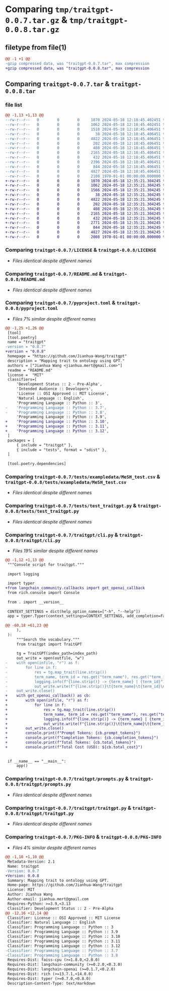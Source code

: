 # Comparing `tmp/traitgpt-0.0.7.tar.gz` & `tmp/traitgpt-0.0.8.tar.gz`

## filetype from file(1)

```diff
@@ -1 +1 @@
-gzip compressed data, was "traitgpt-0.0.7.tar", max compression
+gzip compressed data, was "traitgpt-0.0.8.tar", max compression
```

## Comparing `traitgpt-0.0.7.tar` & `traitgpt-0.0.8.tar`

### file list

```diff
@@ -1,13 +1,13 @@
--rw-r--r--   0        0        0     1070 2024-05-18 12:18:45.402451 traitgpt-0.0.7/LICENSE
--rw-r--r--   0        0        0     1062 2024-05-18 12:18:45.402451 traitgpt-0.0.7/README.md
--rw-r--r--   0        0        0     1518 2024-05-18 12:18:45.406451 traitgpt-0.0.7/pyproject.toml
--rw-r--r--   0        0        0       38 2024-05-18 12:18:45.406451 traitgpt-0.0.7/tests/__init__.py
--rw-r--r--   0        0        0     4822 2024-05-18 12:18:45.406451 traitgpt-0.0.7/tests/exampledata/MeSH_test.csv
--rw-r--r--   0        0        0      202 2024-05-18 12:18:45.406451 traitgpt-0.0.7/tests/exampledata/trait.txt
--rw-r--r--   0        0        0      408 2024-05-18 12:18:45.406451 traitgpt-0.0.7/tests/exampledata/trait_map.txt
--rw-r--r--   0        0        0     2165 2024-05-18 12:18:45.406451 traitgpt-0.0.7/tests/test_traitgpt.py
--rw-r--r--   0        0        0      432 2024-05-18 12:18:45.406451 traitgpt-0.0.7/traitgpt/__init__.py
--rw-r--r--   0        0        0     2396 2024-05-18 12:18:45.406451 traitgpt-0.0.7/traitgpt/cli.py
--rw-r--r--   0        0        0      844 2024-05-18 12:18:45.406451 traitgpt-0.0.7/traitgpt/prompts.py
--rw-r--r--   0        0        0     4827 2024-05-18 12:18:45.406451 traitgpt-0.0.7/traitgpt/traitgpt.py
--rw-r--r--   0        0        0     2108 1970-01-01 00:00:00.000000 traitgpt-0.0.7/PKG-INFO
+-rw-r--r--   0        0        0     1070 2024-05-18 12:35:21.304245 traitgpt-0.0.8/LICENSE
+-rw-r--r--   0        0        0     1062 2024-05-18 12:35:21.304245 traitgpt-0.0.8/README.md
+-rw-r--r--   0        0        0     1566 2024-05-18 12:35:21.304245 traitgpt-0.0.8/pyproject.toml
+-rw-r--r--   0        0        0       38 2024-05-18 12:35:21.304245 traitgpt-0.0.8/tests/__init__.py
+-rw-r--r--   0        0        0     4822 2024-05-18 12:35:21.304245 traitgpt-0.0.8/tests/exampledata/MeSH_test.csv
+-rw-r--r--   0        0        0      202 2024-05-18 12:35:21.304245 traitgpt-0.0.8/tests/exampledata/trait.txt
+-rw-r--r--   0        0        0      408 2024-05-18 12:35:21.304245 traitgpt-0.0.8/tests/exampledata/trait_map.txt
+-rw-r--r--   0        0        0     2165 2024-05-18 12:35:21.304245 traitgpt-0.0.8/tests/test_traitgpt.py
+-rw-r--r--   0        0        0      432 2024-05-18 12:35:21.304245 traitgpt-0.0.8/traitgpt/__init__.py
+-rw-r--r--   0        0        0     2771 2024-05-18 12:35:21.304245 traitgpt-0.0.8/traitgpt/cli.py
+-rw-r--r--   0        0        0      844 2024-05-18 12:35:21.304245 traitgpt-0.0.8/traitgpt/prompts.py
+-rw-r--r--   0        0        0     4827 2024-05-18 12:35:21.304245 traitgpt-0.0.8/traitgpt/traitgpt.py
+-rw-r--r--   0        0        0     2008 1970-01-01 00:00:00.000000 traitgpt-0.0.8/PKG-INFO
```

### Comparing `traitgpt-0.0.7/LICENSE` & `traitgpt-0.0.8/LICENSE`

 * *Files identical despite different names*

### Comparing `traitgpt-0.0.7/README.md` & `traitgpt-0.0.8/README.md`

 * *Files identical despite different names*

### Comparing `traitgpt-0.0.7/pyproject.toml` & `traitgpt-0.0.8/pyproject.toml`

 * *Files 7% similar despite different names*

```diff
@@ -1,25 +1,26 @@
 [tool]
 [tool.poetry]
 name = "traitgpt"
-version = "0.0.7"
+version = "0.0.8"
 homepage = "https://github.com/Jianhua-Wang/traitgpt"
 description = "Mapping trait to ontology using GPT."
 authors = ["Jianhua Wang <jianhua.mert@gmail.com>"]
 readme = "README.md"
 license =  "MIT"
 classifiers=[
     'Development Status :: 2 - Pre-Alpha',
     'Intended Audience :: Developers',
     'License :: OSI Approved :: MIT License',
     'Natural Language :: English',
     'Programming Language :: Python :: 3',
-    'Programming Language :: Python :: 3.7',
-    'Programming Language :: Python :: 3.8',
     'Programming Language :: Python :: 3.9',
+    'Programming Language :: Python :: 3.10',
+    'Programming Language :: Python :: 3.11',
+    'Programming Language :: Python :: 3.12',
 ]
 packages = [
     { include = "traitgpt" },
     { include = "tests", format = "sdist" },
 ]
 
 [tool.poetry.dependencies]
```

### Comparing `traitgpt-0.0.7/tests/exampledata/MeSH_test.csv` & `traitgpt-0.0.8/tests/exampledata/MeSH_test.csv`

 * *Files identical despite different names*

### Comparing `traitgpt-0.0.7/tests/test_traitgpt.py` & `traitgpt-0.0.8/tests/test_traitgpt.py`

 * *Files identical despite different names*

### Comparing `traitgpt-0.0.7/traitgpt/cli.py` & `traitgpt-0.0.8/traitgpt/cli.py`

 * *Files 19% similar despite different names*

```diff
@@ -1,12 +1,13 @@
 """Console script for traitgpt."""
 
 import logging
 
 import typer
+from langchain_community.callbacks import get_openai_callback
 from rich.console import Console
 
 from . import __version__
 
 CONTEXT_SETTINGS = dict(help_option_names=["-h", "--help"])
 app = typer.Typer(context_settings=CONTEXT_SETTINGS, add_completion=False)
 
@@ -60,18 +61,23 @@
     ),
 ):
     """Search the vocabulary."""
     from traitgpt import TraitGPT
 
     tg = TraitGPT(index_path=index_path)
     out_write = open(outfile, "w")
-    with open(infile, "r") as f:
-        for line in f:
-            res = tg.map_trait(line.strip())
-            term_name, term_id = res.get("term_name"), res.get("term_id")
-            logging.info(f"{line.strip()} -> {term_name} | {term_id}")
-            out_write.write(f"{line.strip()}\t{term_name}\t{term_id}\n")
-    out_write.close()
+    with get_openai_callback() as cb:
+        with open(infile, "r") as f:
+            for line in f:
+                res = tg.map_trait(line.strip())
+                term_name, term_id = res.get("term_name"), res.get("term_id")
+                logging.info(f"{line.strip()} -> {term_name} | {term_id}")
+                out_write.write(f"{line.strip()}\t{term_name}\t{term_id}\n")
+        out_write.close()
+        console.print(f"Prompt Tokens: {cb.prompt_tokens}")
+        console.print(f"Completion Tokens: {cb.completion_tokens}")
+        console.print(f"Total Tokens: {cb.total_tokens}")
+        console.print(f"Total Cost (USD): ${cb.total_cost}")
 
 
 if __name__ == "__main__":
     app()
```

### Comparing `traitgpt-0.0.7/traitgpt/prompts.py` & `traitgpt-0.0.8/traitgpt/prompts.py`

 * *Files identical despite different names*

### Comparing `traitgpt-0.0.7/traitgpt/traitgpt.py` & `traitgpt-0.0.8/traitgpt/traitgpt.py`

 * *Files identical despite different names*

### Comparing `traitgpt-0.0.7/PKG-INFO` & `traitgpt-0.0.8/PKG-INFO`

 * *Files 4% similar despite different names*

```diff
@@ -1,10 +1,10 @@
 Metadata-Version: 2.1
 Name: traitgpt
-Version: 0.0.7
+Version: 0.0.8
 Summary: Mapping trait to ontology using GPT.
 Home-page: https://github.com/Jianhua-Wang/traitgpt
 License: MIT
 Author: Jianhua Wang
 Author-email: jianhua.mert@gmail.com
 Requires-Python: >=3.9,<3.13
 Classifier: Development Status :: 2 - Pre-Alpha
@@ -12,16 +12,14 @@
 Classifier: License :: OSI Approved :: MIT License
 Classifier: Natural Language :: English
 Classifier: Programming Language :: Python :: 3
 Classifier: Programming Language :: Python :: 3.9
 Classifier: Programming Language :: Python :: 3.10
 Classifier: Programming Language :: Python :: 3.11
 Classifier: Programming Language :: Python :: 3.12
-Classifier: Programming Language :: Python :: 3.7
-Classifier: Programming Language :: Python :: 3.8
 Requires-Dist: faiss-cpu (>=1.8.0,<2.0.0)
 Requires-Dist: langchain-community (>=0.2.0,<0.3.0)
 Requires-Dist: langchain-openai (>=0.1.7,<0.2.0)
 Requires-Dist: rich (>=13.7.1,<14.0.0)
 Requires-Dist: typer (>=0.7.0,<0.8.0)
 Description-Content-Type: text/markdown
```

